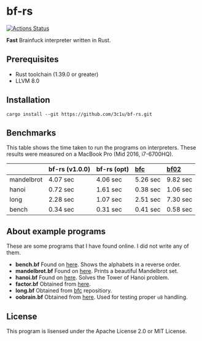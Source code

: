 # bf-rs

[![Actions Status](https://github.com/3c1u/bf-rs/workflows/Rust/badge.svg)](https://github.com/3c1u/bf-rs/actions)

**Fast** Brainfuck interpreter written in Rust.

## Prerequisites

* Rust toolchain (1.39.0 or greater)
* LLVM 8.0

## Installation

```console
cargo install --git https://github.com/3c1u/bf-rs.git
```

## Benchmarks

This table shows the time taken to run the programs on interpreters. These results were measured on a MacBook Pro (Mid 2016, i7-6700HQ).

| | bf-rs (v1.0.0) | bf-rs (opt) | [bfc](https://github.com/barracks510/bfc) | [bf02](https://github.com/3c1u/bf-interpreter) |
|:--|:-|:-|:-|:--|
|mandelbrot| 4.07 sec | 4.06 sec | 5.26 sec | 9.82 sec |
|hanoi     | 0.72 sec | 1.61 sec | 0.38 sec | 1.06 sec |
|long      | 2.28 sec | 1.07 sec | 2.51 sec | 7.30 sec |
|bench     | 0.34 sec | 0.31 sec | 0.41 sec | 0.58 sec |

## About example programs

These are some programs that I have found online. I did not write any of them.

* **bench.bf** Found on [here](https://github.com/kostya/benchmarks/tree/master/brainfuck). Shows the alphabets in a reverse order.
* **mandelbrot.bf** Found on [here](https://github.com/kostya/benchmarks/tree/master/brainfuck). Prints a beautiful Mandelbrot set.
* **hanoi.bf** Found on [here](https://github.com/fabianishere/brainfuck/blob/master/examples/hanoi.bf). Solves the Tower of Hanoi problem.
* **factor.bf** Obtained from [here](https://github.com/retrage/brainfuck-rs).
* **long.bf** Obtained from [bfc](https://github.com/barracks510/bfc) repositiory.
* **oobrain.bf** Obtained from [here](https://github.com/Borisvl/brainfuck/blob/master/src/test/resources/bf/oobrain.b). Used for testing proper `u8` handling.

## License

This program is lisensed under the Apache License 2.0 or MIT License.
